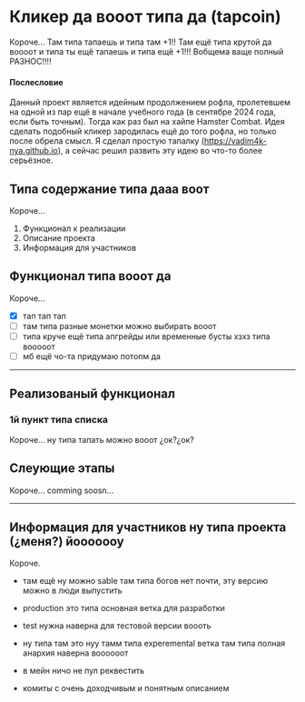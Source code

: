 # Кликер да вооот типа да (tapcoin)

Короче...
Там типа тапаешь и типа там +1!! Там ещё типа крутой да воооот и типа ты ещё тапаешь и типа ещё +1!!! Вобщема ваще полный РАЗНОС!!!!

#### Послесловие

Данный проект является идейным продолжением рофла, пролетевшем на одной из пар ещё в начале учебного года (в сентябре 2024 года, если быть точным). Тогда как раз был на хайпе Hamster Combat. Идея сделать подобный кликер зародилась ещё до того рофла, но только после обрела смысл. Я сделал простую тапалку (https://vadim4k-nya.github.io), а сейчас решил развить эту идею во что-то более серьёзное.

## Типа содержание типа дааа воот

Короче...

1. Функционал к реализации
2. Описание проекта
3. Информация для участников

## Функционал типа вооот да

Короче...

- [x] тап тап тап
- [ ] там типа разные монетки можно выбирать вооот
- [ ] типа круче ещё типа апгрейды или временные бусты хзхз типа вооооот
- [ ] мб ещё чо-та придумаю потопм да

---

## Реализованый функционал

### 1й пункт типа списка

Короче...
ну типа тапать можно вооот ¿ок?¿ок?

## Слеующие этапы 

Короче...
comming soosn...

---

## Информация для участников ну типа проекта (¿меня?) йооооооу

Короче.

- там ещё ну можно sable там типа богов нет почти, эту версию можно в люди выпустить
- production это типа основная ветка для разработки
- test нужна наверна для тестовой версии воооть
- ну типа там это нуу тамм типа experemental ветка там типа полная анархия наверна воооооот

- в мейн ничо не пул реквестить
- комиты с очень доходчивым и понятным описанием
